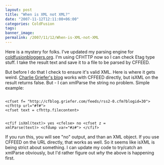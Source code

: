 ```yaml
---
layout: post
title: "When is XML not XML?"
date: "2007-11-12T12:11:00+06:00"
categories: ColdFusion 
tags: 
banner_image: 
permalink: /2007/11/12/When-is-XML-not-XML
---
```


Here is a mystery for folks. I've updated my parsing engine for <a href="http://www.coldfusionbloggers.org">coldfusionbloggers.org</a>. I'm using CFHTTP now so I can check Etag type stuff. I take the result text and save it to a file to be parsed by CFFEED.

But before I do that I check to ensure it's valid XML. Here is where it gets weird. <a href="http://cfblog.griefer.com/">Charlie Griefer's blog</a> works with CFFEED directly, but isXML on the result returns false. But - I can xmlParse the string no problem. Simple example:

<code>
&lt;cfset f= "http://cfblog.griefer.com/feeds/rss2-0.cfm?blogid=30"&gt;
&lt;cfhttp url="#f#"&gt;
&lt;cfset text = cfhttp.filecontent&gt;

&lt;cfif isXml(text)&gt;
yes
&lt;cfelse&gt;
no
&lt;cfset z = xmlParse(text)&gt;
&lt;cfdump var="#z#"&gt;
&lt;/cfif&gt;
</code>

If you run this, you will see "no" output, and than an XML object. If you use CFFEED on the URL directly, that works as well. So it seems like isXML is being strict about something. I can update my code to try/catch an xmlParse obviously, but I'd rather figure out <i>why</i> the above is happening first.